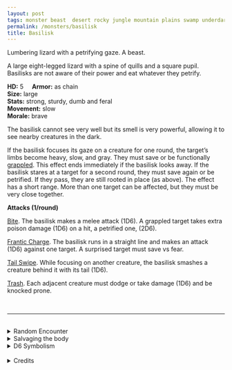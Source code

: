 ```yaml
---
layout: post
tags: monster beast  desert rocky jungle mountain plains swamp underdark enchanted
permalink: /monsters/basilisk
title: Basilisk
---
```


Lumbering lizard with a petrifying gaze. A beast.

A large eight-legged lizard with a spine of quills and a square pupil. Basilisks are not aware of their power and eat whatever they petrify.

**HD:** 5  &nbsp; &nbsp;  **Armor:** as chain <br>
**Size:** large <br>
**Stats:** strong, sturdy, dumb and feral <br>
**Movement:** slow <br>
**Morale:** brave <br>

The basilisk cannot see very well but its smell is very powerful, allowing it to see nearby creatures in the dark.

If the basilisk focuses its gaze on a creature for one round, the target’s limbs become heavy, slow, and gray. They must save or be functionally [grappled](https://saltygoo.github.io/2020/11/10/extra-rules/#conditions). This effect ends immediately if the basilisk looks away. If the basilisk stares at a target for a second round, they must save again or be petrified. If they pass, they are still rooted in place (as above). The effect has a short range. More than one target can be affected, but they must be very close together.

**Attacks (1/round)**

<ins>Bite</ins>. The basilisk makes a melee attack (1D6). A grappled target takes extra poison damage (1D6) on a hit, a petrified one, (2D6).

<ins>Frantic Charge</ins>. The basilisk runs in a straight line and makes an attack (1D6) against one target. A surprised target must save vs fear.

<ins>Tail Swipe</ins>. While focusing on another creature, the basilisk smashes a creature behind it with its tail (1D6).

<ins>Trash</ins>. Each adjacent creature must dodge or take damage (1D6) and be knocked prone.

<br>

---

<br>

<details markdown="1">
<summary>Random Encounter</summary>
1. **Monster:** 1 basilisk.
1. **Lair:** A petrified creatures garden with 1D4 sleeping basilisks. <br>    &nbsp; OR <br>    **Omen:** Hissing and a strange feeling of numbness.
1. **Spoor:** Bleeding statue, a bite taken out of it.
1. **Tracks:** The tracks of two big lizards walking exactly on the same path.
1. **Trace:** Petrified vermin.
1. **Trace:** Petrified person.
</details>

<details markdown="1">
<summary>Salvaging the body</summary>
Basilisk meat is toxic, but its leather is sturdy, its venom is deadly, but its eyes are the real prize: one can walk through a basilisk’s eye straight to the plane of earth.

A basilisk can be trained from birth to be a mount.

<span class="alchemy">**Basilisk Eye**. Tiny, closed portal to the elemental plane of earth.</span>

<span class="alchemy">**Basilisk Venom.** Save or be poisoned, save again each day to cure. Fail 4 saves and die. Drips through stone and cures petrification.</span>
</details>

<details markdown="1">
<summary>D6 Symbolism</summary>
In local cultures the basilisk is a symbol of ...

1. Death
1. Drought
1. Earth Element
1. Seduction
1. Time
1. Sacred
</details>

<br>

<details markdown="1">
<summary>Credits</summary>
A DnD classic that is surprisingly boring to fight compared to the expectations. Skerples from Coins & Scrolls made an amazing version of it in [the Tomb of the Serpent Kings](https://coinsandscrolls.blogspot.com/2017/06/osr-tomb-of-serpent-kings-megapost.html), which is incidentally what inspired me to do this whole project. — SaltyGoo
</details>
